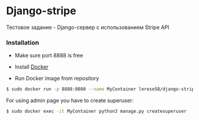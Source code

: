 # Django-stripe

Тестовое задание - Django-сервер с использованием Stripe API

### Installation

- Make sure port 8888 is free
- Install [Docker](https://www.docker.com/)

- Run Docker image from repository

```sh
$ sudo docker run -p 8888:8080 --name MyContainer lerese58/django-stripe
```

For using admin page you have to create superuser:
```sh
$ sudo docker exec -it MyContainer python3 manage.py createsuperuser
```
